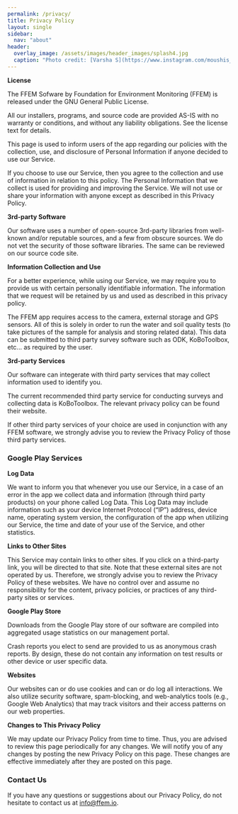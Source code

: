 ```yaml
---
permalink: /privacy/
title: Privacy Policy
layout: single
sidebar:
  nav: "about"
header:
  overlay_image: /assets/images/header_images/splash4.jpg
  caption: "Photo credit: [Varsha S](https://www.instagram.com/moushis_magic/)"
---
```


**License**

The FFEM Sofware by Foundation for Environment Monitoring (FFEM) is released under the GNU General Public License.

All our installers, programs, and source code are provided AS-IS with no warranty or conditions, and without any liability obligations. See the license text for details.

This page is used to inform users of the app regarding our policies with the collection, use, and disclosure of Personal Information if anyone decided to use our Service.

If you choose to use our Service, then you agree to the collection and use of information in relation to this policy. The Personal Information that we collect is used for providing and improving the Service. We will not use or share your information with anyone except as described in this Privacy Policy.

**3rd-party Software**

Our software uses a number of open-source 3rd-party libraries from well-known and/or reputable sources, and a few from obscure sources. We do not vet the security of those software libraries. The same can be reviewed on our source code site.

**Information Collection and Use**

For a better experience, while using our Service, we may require you to provide us with certain personally identifiable information. The information that we request will be retained by us and used as described in this privacy policy.

The FFEM app requires access to the camera, external storage and GPS sensors. All of this is solely in order to run the water and soil quality tests (to take pictures of the sample for analysis and storing related data). This data can be submitted to third party survey software such as ODK, KoBoToolbox, etc... as required by the user. 

**3rd-party Services**

Our software can integerate with third party services that may collect information used to identify you.

The current recommended third party service for conducting surveys and collecting data is KoBoToolbox. The relevant privacy policy can be found their website.

If other third party services of your choice are used in conjunction with any FFEM software, we strongly advise you to review the Privacy Policy of those third party services.

### Google Play Services

**Log Data**

We want to inform you that whenever you use our Service, in a case of an error in the app we collect data and information (through third party products) on your phone called Log Data. This Log Data may include information such as your device Internet Protocol (“IP”) address, device name, operating system version, the configuration of the app when utilizing our Service, the time and date of your use of the Service, and other statistics.

**Links to Other Sites**

This Service may contain links to other sites. If you click on a third-party link, you will be directed to that site. Note that these external sites are not operated by us. Therefore, we strongly advise you to review the Privacy Policy of these websites. We have no control over and assume no responsibility for the content, privacy policies, or practices of any third-party sites or services.

**Google Play Store**

Downloads from the Google Play store of our software are compiled into aggregated usage statistics on our management portal.

Crash reports you elect to send are provided to us as anonymous crash reports. By design, these do not contain any information on test results or other device or user specific data.

**Websites**

Our websites can or do use cookies and can or do log all interactions. We also utilize security software, spam-blocking, and web-analytics tools (e.g., Google Web Analytics) that may track visitors and their access patterns on our web properties.

**Changes to This Privacy Policy**

We may update our Privacy Policy from time to time. Thus, you are advised to review this page periodically for any changes. We will notify you of any changes by posting the new Privacy Policy on this page. These changes are effective immediately after they are posted on this page.

### Contact Us

If you have any questions or suggestions about our Privacy Policy, do not hesitate to contact us at info@ffem.io.

